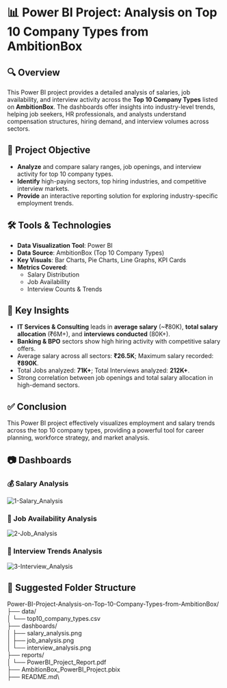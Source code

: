 # 📊 Power BI Project: Analysis on Top 10 Company Types from AmbitionBox

## 🔍 Overview
This Power BI project provides a detailed analysis of salaries, job availability, and interview activity across the **Top 10 Company Types** listed on **AmbitionBox**. The dashboards offer insights into industry-level trends, helping job seekers, HR professionals, and analysts understand compensation structures, hiring demand, and interview volumes across sectors.

## 🎯 Project Objective
- **Analyze** and compare salary ranges, job openings, and interview activity for top 10 company types.
- **Identify** high-paying sectors, top hiring industries, and competitive interview markets.
- **Provide** an interactive reporting solution for exploring industry-specific employment trends.

## 🛠️ Tools & Technologies
- **Data Visualization Tool**: Power BI
- **Data Source**: AmbitionBox (Top 10 Company Types)
- **Key Visuals**: Bar Charts, Pie Charts, Line Graphs, KPI Cards
- **Metrics Covered**:
  - Salary Distribution
  - Job Availability
  - Interview Counts & Trends

## 📌 Key Insights
- **IT Services & Consulting** leads in **average salary** (~₹80K), **total salary allocation** (₹6M+), and **interviews conducted** (80K+).
- **Banking & BPO** sectors show high hiring activity with competitive salary offers.
- Average salary across all sectors: **₹26.5K**; Maximum salary recorded: **₹890K**.
- Total Jobs analyzed: **71K+**; Total Interviews analyzed: **212K+**.
- Strong correlation between job openings and total salary allocation in high-demand sectors.

## ✅ Conclusion
This Power BI project effectively visualizes employment and salary trends across the top 10 company types, providing a powerful tool for career planning, workforce strategy, and market analysis.


## 📷 Dashboards

### 💰 Salary Analysis
![1-Salary_Analysis](https://github.com/user-attachments/assets/b373d875-4911-40a3-97e1-3468f8e1ecda)

### 🏢 Job Availability Analysis
![2-Job_Analysis](https://github.com/user-attachments/assets/f8506b0c-5e71-4605-9911-9a5932b19599)

### 🎤 Interview Trends Analysis
![3-Interview_Analysis](https://github.com/user-attachments/assets/4335c070-305d-4483-aa87-726ec66dbb85)


## 📂 Suggested Folder Structure
Power-BI-Project-Analysis-on-Top-10-Company-Types-from-AmbitionBox/\
├── data/\
│   └── top10_company_types.csv\
├── dashboards/\
│   ├── salary_analysis.png\
│   ├── job_analysis.png\
│   └── interview_analysis.png\
├── reports/\
│   └── PowerBI_Project_Report.pdf\
├── AmbitionBox_PowerBI_Project.pbix\
├── README.md\
